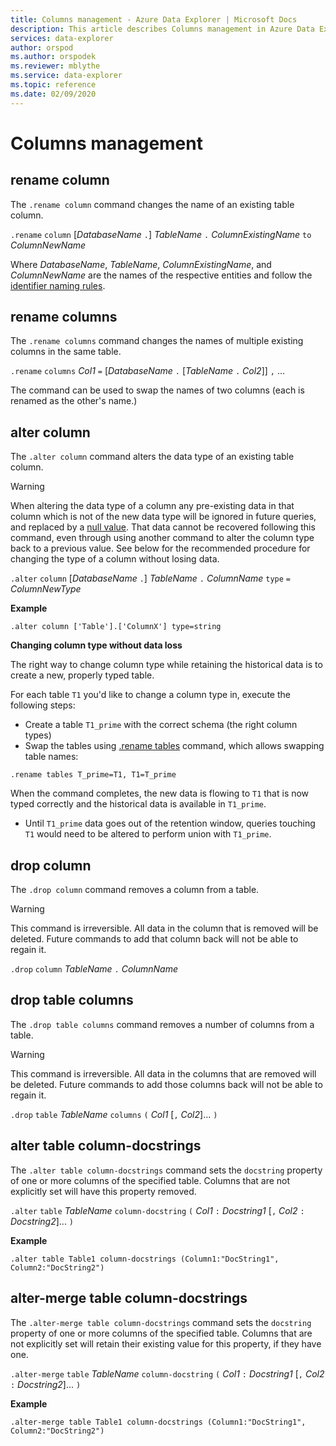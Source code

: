 ```yaml
---
title: Columns management - Azure Data Explorer | Microsoft Docs
description: This article describes Columns management in Azure Data Explorer.
services: data-explorer
author: orspod
ms.author: orspodek
ms.reviewer: mblythe
ms.service: data-explorer
ms.topic: reference
ms.date: 02/09/2020
---
```

# Columns management

## rename column

The `.rename column` command changes the name of an existing table column.

`.rename` `column` [*DatabaseName* `.`] *TableName* `.` *ColumnExistingName* `to` *ColumnNewName*

Where *DatabaseName*, *TableName*, *ColumnExistingName*, and *ColumnNewName*
are the names of the respective entities and follow the [identifier naming rules](../query/schema-entities/entity-names.md).

## rename columns

The `.rename columns` command changes the names of multiple existing columns
in the same table.

`.rename` `columns` *Col1* `=` [*DatabaseName* `.` [*TableName* `.` *Col2*]] `,` ...

The command can be used to swap the names of two columns (each is renamed as
the other's name.)

## alter column

The `.alter column` command alters the data type of an existing table column.

> [!WARNING]
> When altering the data type of a column any pre-existing data in that column
> which is not of the new data type will be ignored in future queries, and
> replaced by a [null value](../query/scalar-data-types/null-values.md). That data
> cannot be recovered following this command, even through using another command
> to alter the column type back to a previous value.
> See below for the recommended procedure for changing the type of a column
> without losing data.

`.alter` `column` [*DatabaseName* `.`] *TableName* `.` *ColumnName* `type` `=` *ColumnNewType*
 
**Example** 

```
.alter column ['Table'].['ColumnX'] type=string
```

**Changing column type without data loss**

The right way to change column type while retaining the historical data is to create a new, properly typed table.

For each table `T1` you'd like to change a column type in, execute the following steps:

* Create a table `T1_prime` with the correct schema (the right column types)
* Swap the tables using [.rename tables](rename-table-command.md) command, which allows swapping table names:

```
.rename tables T_prime=T1, T1=T_prime
```

When the command completes, the new data is flowing to `T1` that is now typed correctly and the historical data is available in `T1_prime`.

* Until `T1_prime` data goes out of the retention window,  queries touching `T1` would need to be altered to perform union with `T1_prime`.

## drop column

The `.drop column` command removes a column from a table.

> [!WARNING]
> This command is irreversible. All data in the column that is removed will be deleted.
> Future commands to add that column back will not be able to regain it.

`.drop` `column` *TableName* `.` *ColumnName*

## drop table columns

The `.drop table columns` command removes a number of columns from a table.

> [!WARNING]
> This command is irreversible. All data in the columns that are removed will be deleted.
> Future commands to add those columns back will not be able to regain it.

`.drop` `table` *TableName* `columns` `(` *Col1* [`,` *Col2*]... `)`

## alter table column-docstrings

The `.alter table column-docstrings` command sets the `docstring` property
of one or more columns of the specified table. Columns that are not explicitly
set will have this property removed.

`.alter` `table` *TableName* `column-docstring` `(` *Col1* `:` *Docstring1* [`,` *Col2* `:` *Docstring2*]... `)`

**Example** 

```
.alter table Table1 column-docstrings (Column1:"DocString1", Column2:"DocString2")
```

## alter-merge table column-docstrings

The `.alter-merge table column-docstrings` command sets the `docstring` property
of one or more columns of the specified table. Columns that are not explicitly
set will retain their existing value for this property, if they have one.

`.alter-merge` `table` *TableName* `column-docstring` `(` *Col1* `:` *Docstring1* [`,` *Col2* `:` *Docstring2*]... `)`

**Example** 

```
.alter-merge table Table1 column-docstrings (Column1:"DocString1", Column2:"DocString2")
```